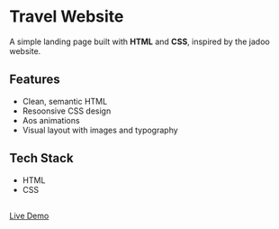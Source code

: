 #  Travel Website 
A simple landing page built with **HTML** and **CSS**, inspired by the jadoo website.
##  Features
- Clean, semantic HTML  
- Resoonsive CSS design
- Aos animations 
- Visual layout with images and typography
##  Tech Stack
- HTML  
- CSS
 ##
[Live Demo](https://yamunajayakumar.github.io/landingPage/)
